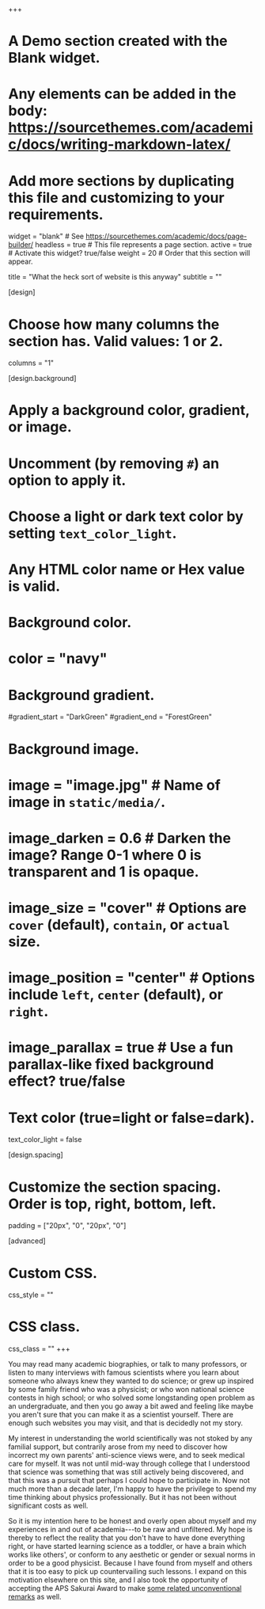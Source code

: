 +++
# A Demo section created with the Blank widget.
# Any elements can be added in the body: https://sourcethemes.com/academic/docs/writing-markdown-latex/
# Add more sections by duplicating this file and customizing to your requirements.

widget = "blank"  # See https://sourcethemes.com/academic/docs/page-builder/
headless = true  # This file represents a page section.
active = true  # Activate this widget? true/false
weight = 20  # Order that this section will appear.

title = "What the heck sort of website is this anyway"
subtitle = ""

[design]
  # Choose how many columns the section has. Valid values: 1 or 2.
  columns = "1"

[design.background]
  # Apply a background color, gradient, or image.
  #   Uncomment (by removing `#`) an option to apply it.
  #   Choose a light or dark text color by setting `text_color_light`.
  #   Any HTML color name or Hex value is valid.

  # Background color.
  # color = "navy"

  # Background gradient.
  #gradient_start = "DarkGreen"
  #gradient_end = "ForestGreen"

  # Background image.
  # image = "image.jpg"  # Name of image in `static/media/`.
  # image_darken = 0.6  # Darken the image? Range 0-1 where 0 is transparent and 1 is opaque.
  # image_size = "cover"  #  Options are `cover` (default), `contain`, or `actual` size.
  # image_position = "center"  # Options include `left`, `center` (default), or `right`.
  # image_parallax = true  # Use a fun parallax-like fixed background effect? true/false

  # Text color (true=light or false=dark).
  text_color_light = false

[design.spacing]
  # Customize the section spacing. Order is top, right, bottom, left.
  padding = ["20px", "0", "20px", "0"]

[advanced]
 # Custom CSS.
 css_style = ""

 # CSS class.
 css_class = ""
+++

You may read many academic biographies, or talk to many professors, or listen to many interviews with famous scientists where you learn about someone who always knew they wanted to do science; 
or grew up inspired by some family friend who was a physicist;
or who won national science contests in high school; 
or who solved some longstanding open problem as an undergraduate, 
and then you go away a bit awed and feeling like maybe you aren't sure that you can make it as a scientist yourself. There are enough such websites you may visit, and that is decidedly not my story.

My interest in understanding the world scientifically was not stoked by any familial support, but contrarily arose from my need to discover how incorrect my own parents' anti-science views were, and to seek medical care for myself. It was not until mid-way through college that I understood that science was something that was still actively being discovered, and that this was a pursuit that perhaps I could hope to participate in. Now not much more than a decade later, I'm happy to have the privilege to spend my time thinking about physics professionally. But it has not been without significant costs as well.

So it is my intention here to be honest and overly open about myself and my experiences in and out of academia---to be raw and unfiltered. 
My hope is thereby to reflect the reality that you don't have to have done everything right, 
or have started learning science as a toddler, 
or have a brain which works like others', 
or conform to any aesthetic or gender or sexual norms in order to be a good physicist. 
Because I have found from myself and others that it is too easy to pick up countervailing such lessons.
I expand on this motivation elsewhere on this site, and I also took the opportunity of accepting the APS Sakurai Award to make [some related unconventional remarks](https://youtu.be/kEyhvPKm1qo) as well.